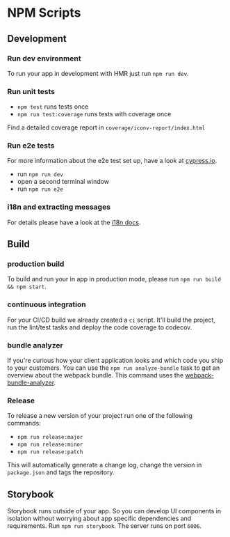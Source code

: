 # NPM Scripts

## Development

### Run dev environment
To run your app in development with HMR just run `npm run dev`.

### Run unit tests
- `npm test` runs tests once
- `npm run test:coverage` runs tests with coverage once

Find a detailed coverage report in `coverage/iconv-report/index.html`

### Run e2e tests

For more information about the e2e test set up, have a look at [cypress.io](https://www.cypress.io/).

- run `npm run dev`
- open a second terminal window
- run `npm run e2e`

### i18n and extracting messages
For details please have a look at the [i18n docs](I18N.md).

## Build

### production build
To build and run your in app in production mode, please run `npm run build && npm start`.

### continuous integration
For your CI/CD build we already created a `ci` script. It'll build the project, run the lint/test tasks and deploy the code coverage to codecov.

### bundle analyzer
If you're curious how your client application looks and which code you ship to your customers. You can use the `npm run analyze-bundle` task to get an overview about the webpack bundle. This command uses the [webpack-bundle-analyzer](https://github.com/webpack-contrib/webpack-bundle-analyzer).

### Release
To release a new version of your project run one of the following commands:

- `npm run release:major`
- `npm run release:minor`
- `npm run release:patch`

This will automatically generate a change log, change the version in `package.json` and tags the repository.

## Storybook

Storybook runs outside of your app. So you can develop UI components in isolation without worrying about app specific dependencies and requirements.
Run `npm run storybook`. The server runs on port `6006`.
